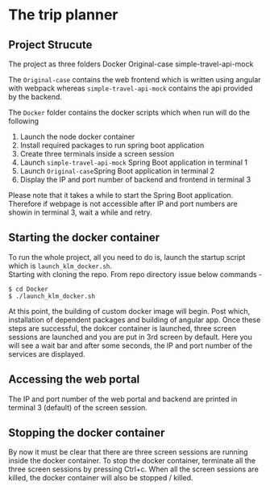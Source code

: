 # The trip planner

## Project Strucute
The project as three folders
    Docker
    Original-case
    simple-travel-api-mock

The `Original-case` contains the web frontend which is written using angular with webpack whereas `simple-travel-api-mock` contains the api provided by the backend.  

The `Docker` folder contains the docker scripts which when run will do the following 
  1. Launch the node docker container
  2. Install required packages to run spring boot application
  3. Create three terminals inside a screen session
  4. Launch `simple-travel-api-mock` Spring Boot application in terminal 1
  5. Launch `Original-case`Spring Boot application in terminal 2
  6. Display the IP and port number of backend and frontend in terminal 3

Please note that it takes a while to start the Spring Boot application.  Therefore if webpage is not accessible after IP and port numbers are showin in terminal 3, wait a while and retry.  

## Starting the docker container

To run the whole project, all you need to do is, launch the startup script which is `launch_klm_docker.sh`.  
Starting with cloning the repo.  From repo directory issue below commands - 

    $ cd Docker
    $ ./launch_klm_docker.sh

At this point, the building of custom docker image will begin.  Post which, installation of dependent packages and building of angular app.  Once these steps are successful, the dokcer container is launched, three screen sessions are launched and you are put in 3rd screen by default.  Here you will see a wait bar and after some seconds, the IP and port number of the services are displayed.  

## Accessing the web portal

The IP and port number of the web portal and backend are printed in terminal 3 (default) of the screen session.  

## Stopping the docker container

By now it must be clear that there are three screen sessions are running inside the docker container.  To stop the docker container, terminate all the three screen sessions by pressing Ctrl+c. When all the screen sessions are killed, the docker container will also be stopped / killed.  

